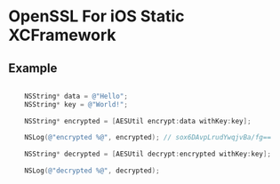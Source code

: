 # OpenSSL For iOS Static XCFramework

## Example

```Objective-C

    NSString* data = @"Hello";
    NSString* key = @"World!";
    
    NSString* encrypted = [AESUtil encrypt:data withKey:key];
    
    NSLog(@"encrypted %@", encrypted); // sox6DAvpLrudYwqjvBa/fg==
    
    NSString* decrypted = [AESUtil decrypt:encrypted withKey:key];
    
    NSLog(@"decrypted %@", decrypted);

```
